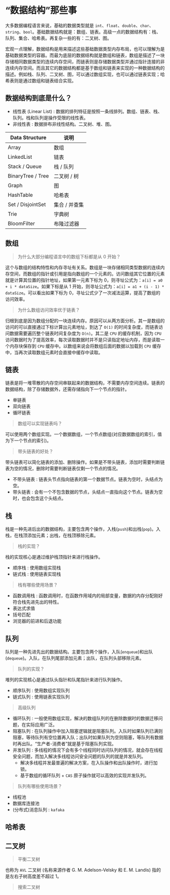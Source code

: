 # “数据结构”那些事

  大多数据编程语言来说，基础的数据类型就是 `int`、`float`、`double`、`char`、`string`、`bool`。基础数据结构就是：数组、链表。高级一点的数据结构有：栈、队列、集合、哈希表。再复杂一些的有：二叉树、图。
  
  宏观一点理解，数据结构是用来描述这些基础数据类型内存布局，也可以理解为是基础数据类型的容器。而最为底层的数据结构就是数组和链表，数组是描述了一块存储相同数据类型的连续内存空间，而链表则是存储数据类型并通过指针连接的非连续内存空间。而且其它的数据结构都是基于数组和链表来实现的一种数据结构的描述。例如栈、队列、二叉树、图，可以通过数组实现，也可以通过链表实现；哈希表则是通过数组和链表结合实现。
  
## 数据结构到底是什么？

- 线性表 (Linear List) : 数据的排列特征是按照一条线排列。数组、链表、栈、队列。栈和队列是操作受限的线性表。
- 非线性表 : 数据排布非线性结构。二叉树、堆、图。

| Data Structure | 说明
| -- | --
| Array             | 数组
| LinkedList        | 链表
| Stack / Queue     | 栈 / 队列
| BinaryTree / Tree | 二叉树 / 树
| Graph             | 图
| HashTable         | 哈希表
| Set / DisjointSet | 集合 / 并查集 
| Trie              | 字典树
| BloomFilter       | 布隆过滤器

## 数组

> 为什么大部分编程语言中的数组下标都是从 0 开始？
    
  这个与数组的结构特性和内存寻址有关系。数组是一块存储相同类型数据的连续内存空间，而数组的指针或引用是指向数组的一个元素的。访问数组其它位置的元素就是计算其位置的指针地址，如果第一元素下标为 0，则寻址公式为：`a[i] = a0 + i * dataSize`。如果下标是从 1 开始，则寻址公式为：`a[i] = a1 + (i - 1) * dataSize`。可以看出如果下标为 0，寻址公式少了一次减法运算，提高了数组的访问效率。
  
> 为什么数组访问效率优于链表？
  
  归根到底是因为数组分配的一块连续内存。原因可以从两方面分析。其一是数组的访问的可以直接通过下标计算出元素地址，到达了 `O(1)` 的时间复杂度，而链表访问数据需要遍历整个链表时间复杂度为 `O(n)`。其二是 `CPU` 的缓存机制，因为 `CPU` 访问数据时为了提高效率，每次读取数据时并不是只读指定地址内存，而是读取一个内存块保存到 `CPU` 缓存中。以数组来说会将数组后面的数据以加载到 `CPU` 缓存中，当再次读取数组元素时会直接中缓存中读取。
  
## 链表

  链表是将一堆零散的内存空间串联起来的数据结构，不需要内存空间连续。链表的数据结构，除了存储数据外，还需存储指向下一个节点的指针。
  
- 单链表
- 双向链表
- 循环链表

> 数组可以实现链表吗？
 
  可以使用两个数组实现。一个数据数组，一个节点数组(对应数据数组的索引，值为下一个节点的索引)。

> 带头链表的好处？
  
  带头链表可以简化链表的添加、删除操作。如果是不带头链表，添加时需要判断链表为空的情况，删除时需要判断链表仅剩一个节点的情况。
  * 不带头链表 : 链表头节点指向链表的第一个数据节点。链表为空时，头结点为空。
  * 带头链表 : 会有一个不包含数据的节点，头结点一直指向这个节点。链表为空时，也会包含这个头结点。

## 栈

  栈是一种先进后出的数据结构，主要包含两个操作，入栈(`push`)和出栈(`pop`)。入栈，在栈顶添加元素；出栈，在栈顶移除元素。
  
> 栈的实现？
  
  栈的实现核心是通过维护栈顶指针来进行栈操作。
  
  * 顺序栈 : 使用数组实现栈     
  * 链式栈 : 使用链表实现栈   

> 栈有哪些使用场景？

  * 函数调用栈 : 函数调用时，在函数作用域内的局部变量，数据的内存分配刚好符合栈先进先出的特性。
  * 表达式求值
  * 括号匹配
  * 浏览器的前进和后退功能

## 队列

  队列是一种先进先出的数据结构。主要包含两个操作，入队(`enqueue`)和出队(`dequeue`)。入队，在队列尾部添加元素；出队，在队列头部移除元素。
  
> 队列的实现？
  
  堆列的实现核心是通过队头指针和队尾指针来进行队列操作。
  
  * 顺序队列 : 使用数组实现队列
  * 链式队列 : 使用链表实现队列

> 高级队列
  
  * 循环队列 : 一般使用数组实现，解决的数组队列的在删除数据时的数据迁移问题，在实际应用广泛。
  * 阻塞队列 : 在队列操作中加入阻塞逻辑就是阻塞队列。入队时如果队列已满则阻塞，等待队列有空位置再入队；出队时如果队列为空则阻塞，等队列有数据时再出队。“生产者-消费者”就是基于阻塞队列实现。
  * 并发队列 : 多线程的情况下会有多个线程同时访问队列的情况，就会存在线程安全问题，而加入解决多线程访问安全问题的队列的就是并发队列。
    - 解决多线程并发最普遍的解决方案，在入队操作和出队操作时，进行加锁。
    - 基于数组的循环队列 + `CAS` 原子操作就可以高效的实现并发队列。
  
> 队列有哪些使用场景？
  
  * 线程池
  * 数据库连接池
  * (分布式)消息队列 : `kafaka` 
  
## 哈希表



## 二叉树

> 平衡二叉树

  也称为 `AVL` 二叉树 (名称来源作者 G. M. Adelson-Velsky 和 E. M. Landis)
  指的是左右子树高度差不超过 1。

> 搜索二叉树
